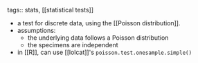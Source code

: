 tags:: stats, [[statistical tests]]

- a test for discrete data, using the [[Poisson distribution]].
- assumptions:
	- the underlying data follows a Poisson distribution
	- the specimens are independent
- in [[R]], can use [[lolcat]]'s `poisson.test.onesample.simple()`
